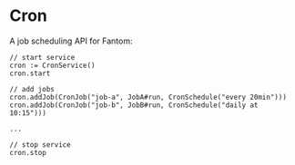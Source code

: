 # Cron

A job scheduling API for Fantom:

    // start service
    cron := CronService()
    cron.start

    // add jobs
    cron.addJob(CronJob("job-a", JobA#run, CronSchedule("every 20min")))
    cron.addJob(CronJob("job-b", JobB#run, CronSchedule("daily at 10:15")))

    ...

    // stop service
    cron.stop
